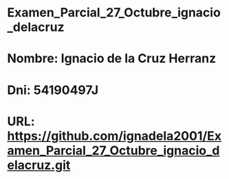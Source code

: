 # Examen_Parcial_27_Octubre_ignacio_delacruz
# Nombre: Ignacio de la Cruz Herranz
# Dni: 54190497J
# URL: https://github.com/ignadela2001/Examen_Parcial_27_Octubre_ignacio_delacruz.git
